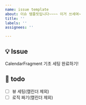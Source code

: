 ```yaml
---
name: issue template
about: 이슈 템플릿입니다~~~~ 이거 쓰세여~
title: ''
labels: ''
assignees: ''

---
```


## 💡 Issue
CalendarFragment 기초 세팅 완료하기!

## 📝 todo
- [ ] 뷰 세팅(캘린더 제외)
- [ ] 로직 짜기(캘린더 제외)
